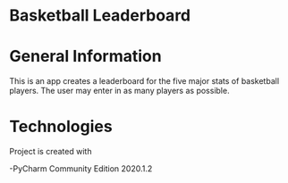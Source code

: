 # Basketball Leaderboard

# General Information

This is an app creates a leaderboard for the five major stats of basketball players. The user may enter in as many players as possible.

# Technologies

Project is created with

-PyCharm Community Edition 2020.1.2
